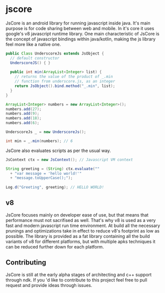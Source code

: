 # jscore

JsCore is an android library for running javascript inside java. It's main purpose is for code sharing between web and mobile. In it's core it uses google's v8 javascript runtime library. One main characteristic of JsCore is the concept of javascript bindings within java/kotlin, making the js library feel more like a native one.
```java
public Class UnderscoreJs extends JsObject {
  // default constructor
  UnderscoreJS() { }
  
  public int min(ArrayList<Integer> list) {
    // returns the value of the product of _.min 
    // function from underscore.js, as an integer
    return JsObject().bind.method("_.min", list);
  }
}
```
```java
ArrayList<Integer> numbers = new ArrayList<Integer>();
numbers.add(27);
numbers.add(9);
numbers.add(18);
numbers.add(6);

UnderscoreJs _ = new UnderscoreJs();

int min = _.min(numbers); // 6
```
JsCore also evaluates scripts as per the usual way.
```java
JsContext ctx = new JsContext(); // Javascript VM context

String greeting = (String) ctx.evaluate(""
  + "var message = 'hello world!'"
  + "message.toUpperCase();");
  
Log.d("Greeting", greeting); // HELLO WORLD!
```

## v8

JsCore focuses mainly on developer ease of use, but that means that performance must not sacrifised as well. That's why v8 is used as a very fast and modern javascript run time environment. At build all the necessary prunings and optimizations take in effect to reduce v8's footprint as low as possible. The library is provided as a fat library containing all the build variants of v8 for different platforms, but with multiple apks techniques it can be reduced further down for each platform.

## Contributing

JsCore is still at the early alpha stages of architecting and c++ support through ndk. If you 'd like to contribute to this project feel free to pull request and provide ideas through issues.
